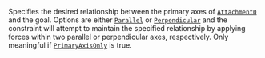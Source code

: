 Specifies the desired relationship between the primary axes of
[`Attachment0`](https://create.roblox.com/docs/reference/engine/classes/Constraint#Attachment0) and the goal. Options are
either [`Parallel`](https://create.roblox.com/docs/reference/engine/enums/AlignType) or [`Perpendicular`](https://create.roblox.com/docs/reference/engine/enums/AlignType) and the
constraint will attempt to maintain the specified relationship by applying
forces within two parallel or perpendicular axes, respectively. Only
meaningful if [`PrimaryAxisOnly`](https://create.roblox.com/docs/reference/engine/classes/AlignOrientation#PrimaryAxisOnly) is
true.